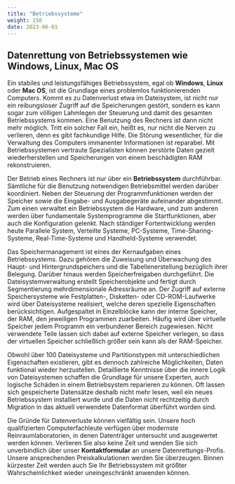 ```yaml
---
title: "Betriebssysteme"
weight: 150
date: 2023-06-01
---
```


## Datenrettung von Betriebssystemen wie Windows, Linux, Mac OS

Ein stabiles und leistungsfähiges Betriebssystem, egal ob **Windows**, **Linux** oder **Mac OS**, ist die Grundlage eines problemlos funktionierenden Computers. Kommt es zu Datenverlust etwa im Dateisystem, ist nicht nur ein reibungsloser Zugriff auf die Speicherungen gestört, sondern es kann sogar zum völligen Lahmlegen der Steuerung und damit des gesamten Betriebssystems kommen. Eine Benutzung des Rechners ist dann nicht mehr möglich. Tritt ein solcher Fall ein, heißt es, nur nicht die Nerven zu verlieren, denn es gibt fachkundige Hilfe. Die Störung wesentlicher, für die Verwaltung des Computers immanenter Informationen ist reparabel. Mit Betriebssystemen vertraute Spezialisten können zerstörte Daten gezielt wiederherstellen und Speicherungen von einem beschädigten RAM rekonstruieren.

Der Betrieb eines Rechners ist nur über ein **Betriebssystem** durchführbar. Sämtliche für die Benutzung notwendigen Betriebsmittel werden darüber koordiniert. Neben der Steuerung der Programmfunktionen werden der Speicher sowie die Eingabe- und Ausgabegeräte aufeinander abgestimmt. Zum einen verwaltet ein Betriebssystem die Hardware, und zum anderen werden über fundamentale Systemprogramme die Startfunktionen, aber auch die Konfiguration gelenkt. Nach ständiger Fortentwicklung werden heute Parallele System, Verteilte Systeme, PC-Systeme, Time-Sharing-Systeme, Real-Time-Systeme und Handheld-Systeme verwendet.

Das Speichermanagement ist eines der Kernaufgaben eines Betriebssystems. Dazu gehören die Zuweisung und Überwachung des Haupt- und Hintergrundspeichers und die Tabellenerstellung bezüglich ihrer Belegung. Darüber hinaus werden Speicherfreigaben durchgeführt. Die Dateisystemverwaltung erstellt Speicherobjekte und fertigt durch Segmentierung mehrdimensionale Adressräume an. Der Zugriff auf externe Speichersysteme wie Festplatten-, Disketten- oder CD-ROM-Laufwerke wird über Dateisysteme realisiert, welche deren spezielle Eigenschaften berücksichtigen. Aufgespaltet in Einzelblöcke kann der interne Speicher, der RAM, den jeweiligen Programmen zuarbeiten. Häufig wird über virtuelle Speicher jedem Programm ein verbundener Bereich zugewiesen. Nicht verwendete Teile lassen sich dabei auf externe Speicher verlegen, so dass der virtuellen Speicher schließlich größer sein kann als der RAM-Speicher.

Obwohl über 100 Dateisysteme und Partitionstypen mit unterschiedlichen Eigenschaften existieren, gibt es dennoch zahlreiche Möglichkeiten, Daten funktional wieder herzustellen. Detaillierte Kenntnisse über die innere Logik von Dateisystemen schaffen die Grundlage für unsere Experten, auch logische Schäden in einem Betriebsystem reparieren zu können. Oft lassen sich gespeicherte Datensätze deshalb nicht mehr lesen, weil ein neues Betriebssystem installiert wurde und die Daten nicht rechtzeitig durch Migration in das aktuell verwendete Datenformat überführt worden sind.

Die Gründe für Datenverluste können vielfältig sein. Unsere hoch qualifizierten Computerfachleute verfügen über modernste Reinraumlaboratorien, in denen Datenträger untersucht und ausgewertet werden können. Verlieren Sie also keine Zeit und wenden Sie sich unverbindlich über unser **Kontaktformular** an unsere Datenrettungs-Profis. Unsere ansprechenden Preiskalkulationen werden Sie überzeugen. Binnen kürzester Zeit werden auch Sie Ihr Betriebssystem mit größter Wahrscheinlichkeit wieder uneingeschränkt anwenden können.
